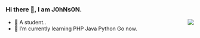 ### Hi there 👋, I am J0hNs0N.

<img align="right" src="https://github-readme-stats.vercel.app/api/top-langs/?username=S2eTo&show_icons=true&layout=compact&theme=radical" style="max-width:100%"/>

- 🔭 A student..
- 🌱 I’m currently learning PHP Java Python Go now.


<!--
**S2eTo/S2eTo** is a ✨ _special_ ✨ repository because its `README.md` (this file) appears on your GitHub profile.

Here are some ideas to get you started:

🔭 A student..
🌱 I’m currently learning PHP Java Python Go now.
- 👯 I’m looking to collaborate on ...
- 🤔 I’m looking for help with ...
- 💬 Ask me about ...
- 📫 How to reach me: ...
- 😄 Pronouns: ...
- ⚡ Fun fact: ...
-->
